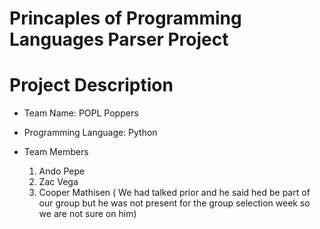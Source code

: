 # Princaples of Programming Languages Parser Project

# Project Description
* Team Name: POPL Poppers
* Programming Language: Python

* Team Members
  1. Ando Pepe
  2. Zac Vega
  3. Cooper Mathisen ( We had talked prior and he said hed be part of our group but he was not present for the group selection week so we are not sure on him)
